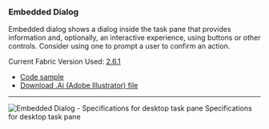 ### Embedded Dialog

Embedded dialog shows a dialog inside the task pane that provides information and, optionally, an interactive experience, using buttons or other controls. Consider using one to prompt a user to confirm an action.

Current Fabric Version Used: [2.6.1](https://github.com/OfficeDev/office-ui-fabric-core/releases/tag/2.6.1)

* [Code sample](https://github.com/OfficeDev/Office-Add-in-UX-Design-Patterns-Code/tree/master/templates/notifications/embedded-dialog)
* [Download .Ai (Adobe Illustrator) file](https://github.com/OfficeDev/Office-Add-in-UX-Design-Patterns/blob/master/Patterns/Source%20Files/Embedded_Dialog.ai?raw=true)

***

![Embedded Dialog - Specifications for desktop task pane](https://raw.githubusercontent.com/OfficeDev/Office-Add-in-UX-Design-Patterns/master/Patterns/Assets/Embedded_Dialog/Embedded_Dialog_Desktop%20Task%20Pane%20Callouts.png)
Specifications for desktop task pane
